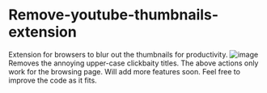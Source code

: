 # Remove-youtube-thumbnails-extension
Extension for browsers to blur out the thumbnails for productivity.
![image](https://user-images.githubusercontent.com/37745601/131358797-c67adcb5-5096-4d5c-9ef1-b0098261f4c1.png)
Removes the annoying upper-case clickbaity titles.
The above actions only work for the browsing page. Will add more features soon.
Feel free to improve the code as it fits.

